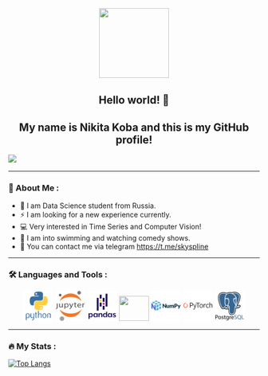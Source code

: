 <div id="header" align="center">
  <img src="https://media.giphy.com/media/du3J3cXyzhj75IOgvA/giphy.gif" width="140" height="140" />
</div>

<h2 align="center">Hello world! 👋</h2>
<h2 align="center">My name is Nikita Koba and this is my GitHub profile!</h2>

![](https://komarev.com/ghpvc/?username=ZeroSpline)

---

<h3 align="left">📝 About Me :</h3>

- 🚀 I am Data Science student from Russia.
- ⚡ I am looking for a new experience currently.
- 💻 Very interested in Time Series and Computer Vision!
- 🌊 I am into swimming and watching comedy shows.
- 💬 You can contact me via telegram https://t.me/skyspline

---

<h3 align="left">🛠 Languages and Tools :</h3>

<div id="header" align="center">
  <img src="https://github.com/devicons/devicon/blob/master/icons/python/python-original-wordmark.svg" width="60" height="60" />
  <img src="https://github.com/devicons/devicon/blob/master/icons/jupyter/jupyter-original-wordmark.svg" width="60" height="60" />
  <img src="https://github.com/devicons/devicon/blob/master/icons/pandas/pandas-original-wordmark.svg" width="60" height="60" />
  <img src="https://camo.githubusercontent.com/ceadf8d37c3b54d631a2824c6a36d1efedf9f6a44239a7deece27aa384607d9c/68747470733a2f2f75706c6f61642e77696b696d656469612e6f72672f77696b6970656469612f636f6d6d6f6e732f7468756d622f302f30352f5363696b69745f6c6561726e5f6c6f676f5f736d616c6c2e7376672f32363070782d5363696b69745f6c6561726e5f6c6f676f5f736d616c6c2e7376672e706e67" width="60" height="50" />
  <img src="https://github.com/devicons/devicon/blob/master/icons/numpy/numpy-original-wordmark.svg" width="60" height="60" />
  <img src="https://github.com/devicons/devicon/blob/master/icons/pytorch/pytorch-original-wordmark.svg" width="60" height="60" />
  <img src="https://github.com/devicons/devicon/blob/master/icons/postgresql/postgresql-original-wordmark.svg" width="60" height="60" />
</div>

---
<h3 align="left">🔥 My Stats :</h3>

[![Top Langs](https://github-readme-stats.vercel.app/api/top-langs/?username=ZeroSpline&theme=darcula&show_icons=true&layout=compact&include_all_commits=true&count_private=true)](https://github.com/anuraghazra/github-readme-stats)

<!--
**ZeroSpline/ZeroSpline** is a ✨ _special_ ✨ repository because its `README.md` (this file) appears on your GitHub profile.

Here are some ideas to get you started:

- 🔭 I’m currently working on ...
- 🌱 I’m currently learning ...
- 👯 I’m looking to collaborate on ...
- 🤔 I’m looking for help with ...
- 💬 Ask me about ...
- 📫 How to reach me: ...
- 😄 Pronouns: ...
- ⚡ Fun fact: ...
-->
